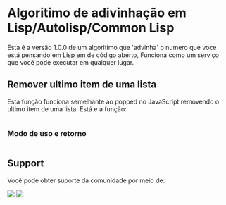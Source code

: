 # Algoritimo de adivinhação em Lisp/Autolisp/Common Lisp
Esta é a versão 1.0.0 de um algoritimo que 'advinha' o numero que voce está pensando em Lisp em de código aberto, Funciona como um serviço 
que você pode executar em qualquer lugar.

## Remover ultimo item de uma lista
Esta função funciona semelhante ao popped no JavaScript removendo o ultimo item de uma lista.
Está e a função:

```go

```
### Modo de uso e retorno

```sh

```

## Support
Você pode obter suporte da comunidade por meio de:

<a href = "https://api.whatsapp.com/send?phone=5588998686890"><img src="https://img.shields.io/badge/WhatsApp-25D366?style=for-the-badge&logo=whatsapp&logoColor=white" target="_blank"></a>
<a href = "https://t.me/JuniorNogueira"><img src="https://img.shields.io/badge/Telegram-2CA5E0?style=for-the-badge&logo=telegram&logoColor=white" target="_blank"></a>